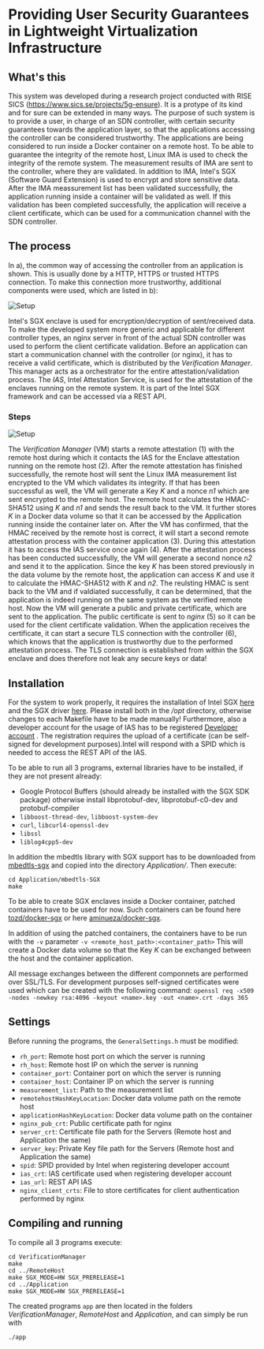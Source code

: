 # Providing User Security Guarantees in Lightweight Virtualization Infrastructure

## What's this

This system was developed during a research project conducted with RISE SICS (https://www.sics.se/projects/5g-ensure). It is a protype of its kind and for sure can be extended in many ways. The purpose of such system is to provide a user, in charge of an SDN controller, with certain security guarantees towards the application layer, so that the applications accessing the controller can be considered trustworthy. 
The applications are being considered to run inside a Docker container on a remote host. To be able to guarantee the integrity of the remote host, Linux IMA is used to check the integrity of the remote system. The measurement results of IMA are sent to the controller, where they are validated. In addition to IMA, Intel's SGX (Software Guard Extension) is used to encrypt and store sensitive data. After the IMA meassurement list has been validated successfully, the application running inside a container will be validated as well. If this validation has been completed successfully, the application will receive a client certificate, which can be used for a communication channel with the SDN controller.


## The process
In a), the common way of accessing the controller from an application is shown. This is usually done by a HTTP, HTTPS or trusted HTTPS connection. To make this connection more trustworthy, additional components were used, which are listed in b):

![Setup](https://cdn.rawgit.com/svartkanin/User-security-guarantees/master/Images/components.svg)

Intel's SGX enclave is used for encryption/decryption of sent/received data. To make the developed system more generic and applicable for different controller types, an nginx server in front of the actual SDN controller was used to perform the client certificate validation. Before an application can start a communication channel with the controller (or nginx), it has to receive a valid certificate, which is distributed by the _Verification Manager_. This manager acts as a orchestrator for the entire attestation/validation process. The _IAS_, Intel Attestation Service, is used for the attestation of the enclaves running on the remote system. It is part of the Intel SGX framework and can be accessed via a REST API. 

### Steps
![Setup](https://cdn.rawgit.com/svartkanin/User-security-guarantees/master/Images/workflow.svg)

The _Verification Manager_ (VM) starts a remote attestation (1) with the remote host during which it contacts the IAS for the Enclave attestation running on the remote host (2). After the remote attestation has finished successfully, the remote host will sent the Linux IMA measurement list encrypted to the VM which validates its integrity. If that has been successful as well, the VM will generate a Key _K_ and a nonce _n1_ which are sent encrypted to the remote host. The remote host calculates the HMAC-SHA512 using _K_ and _n1_ and sends the result back to the VM. It further stores _K_ in a Docker data volume so that it can be accessed by the Application running inside the container later on. 
After the VM has confirmed, that the HMAC received by the remote host is correct, it will start a second remote attestation process with the container application (3). During this attestation it has to access the IAS service once again (4). After the attestation process has been conducted successfully, the VM will generate a second nonce _n2_ and send it to the application. Since the key _K_ has been stored previously in the data volume by the remote host, the application can access _K_ and use it to calculate the HMAC-SHA512 with _K_ and _n2_. The reulsting HMAC is sent back to the VM and if valdiated successfully, it can be determined, that the application is indeed running on the same system as the verified remote host. 
Now the VM will generate a public and private certificate, which are sent to the application. The public certificate is sent to _nginx_ (5) so it can be used for the client certificate validation. 
When the application receives the certificate, it can start a secure TLS connection with the controller (6), which knows that the application is trustworthy due to the performed attestation process. The TLS connection is established from within the SGX enclave and does therefore not leak any secure keys or data!




## Installation
For the system to work properly, it requires the installation of Intel SGX [here](https://github.com/01org/linux-sgx)  and the SGX driver [here](https://github.com/01org/linux-sgx-driver). Please install both in the _/opt_ directory, otherwise changes to each Makefile have to be made manually!
Furthermore, also a developer account for the usage of IAS has to be registered [Developer account](https://software.intel.com/en-us/sgx) . The registration requires the upload of a certificate (can be self-signed for development purposes).Intel will respond with a SPID which is needed to access the REST API of the IAS.

To be able to run all 3 programs, external libraries have to be installed, if they are not present already:
- Google Protocol Buffers (should already be installed with the SGX SDK package) otherwise install libprotobuf-dev, libprotobuf-c0-dev and protobuf-compiler
- ```libboost-thread-dev```, ```libboost-system-dev```
- ```curl```, ```libcurl4-openssl-dev```
- ```libssl```
- ```liblog4cpp5-dev```
	
In addition the mbedtls library with SGX support has to be downloaded from [mbedtls-sgx](https://github.com/bl4ck5un/mbedtls-SGX) and copied into the directory _Application/_.
Then execute:

 ```cd Application/mbedtls-SGX```<br/>
 ```make```

To be able to create SGX enclaves inside a Docker container, patched containers have to be used for now. Such containers can be found here [tozd/docker-sgx](https://github.com/tozd/docker-sgx) or here [aminueza/docker-sgx](https://github.com/aminueza/docker-sgx).

In addition of using the patched containers, the containers have to be run with the ```-v``` parameter
```-v <remote_host_path>:<container_path>```
This will create a Docker data volume so that the Key _K_ can be exchanged between the host and the container application.

All message exchanges between the different componnets are performed over SSL/TLS. For development purposes self-signed certificates were used which can be created with the following command:
```openssl req -x509 -nodes -newkey rsa:4096 -keyout <name>.key -out <name>.crt -days 365```


## Settings
Before running the programs, the ```GeneralSettings.h``` must be modified:
- ```rh_port```: Remote host port on which the server is running
- ```rh_host```: Remote host IP on which the server is running
- ```container_port```: Container port on which the server is running
- ```container_host```: Container IP on which the server is running
- ```measurement_list```: Path to the measurement list
- ```remotehostHashKeyLocation```: Docker data volume path on the remote host
- ```applicationHashKeyLocation```: Docker data volume path on the container
- ```nginx_pub_crt```: Public certificate path for nginx
- ```server_crt```: Certificate file path for the Servers (Remote host and Application the same)
- ```server_key```: Private Key file path for the Servers (Remote host and Application the same)
- ```spid```: SPID provided by Intel when registering developer account
- ```ias_crt```: IAS certificate used when registering developer account
- ```ias_url```: REST API IAS
- ```nginx_client_crts```: File to store certificates for client authentication performed by nginx



## Compiling and running
To compile all 3 programs execute:

```cd VerificationManager```<br/>
```make```<br/>
```cd ../RemoteHost```<br/>
```make SGX_MODE=HW SGX_PRERELEASE=1```<br/>
```cd ../Application```<br/>
```make SGX_MODE=HW SGX_PRERELEASE=1```

The created programs ```app``` are then located in the folders _VerificationManager_, _RemoteHost_ and _Application_, and can simply be run with

```./app```


